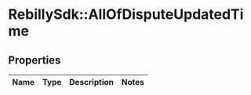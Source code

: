 # RebillySdk::AllOfDisputeUpdatedTime

## Properties
Name | Type | Description | Notes
------------ | ------------- | ------------- | -------------

